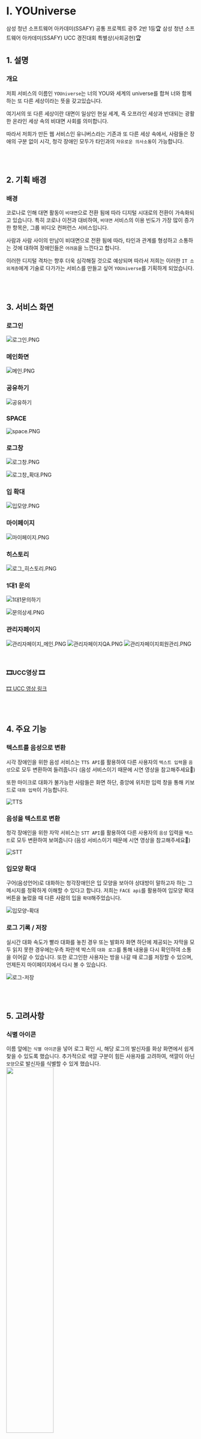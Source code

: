 # Ⅰ. YOUniverse

삼성 청년 소프트웨어 아카데미(SSAFY) 공통 프로젝트 광주 2반 1등🏆
삼성 청년 소프트웨어 아카데미(SSAFY) UCC 경진대회 특별상(사회공헌)🏆

## 1. 설명

### 개요

저희 서비스의 이름인 `YOUniverse`는 너의 YOU와 세계의 universe를 합쳐 너와 함께하는 또 다른 세상이라는 뜻을 갖고있습니다.

여기서의 또 다른 세상이란 대면이 일상인 현실 세계, 즉 오프라인 세상과 반대되는 광활한 온라인 세상 속의 비대면 사회를 의미합니다.

따라서 저희가 만든 웹 서비스인 유니버스라는 기존과 또 다른 세상 속에서, 사람들은 장애의 구분 없이 시각, 청각 장애인 모두가 타인과의 `자유로운 의사소통`이 가능합니다.

<br/>
<br/>

## 2. 기획 배경

### 배경

코로나로 인해 대면 활동이 `비대면`으로 전환 됨에 따라 디지털 시대로의 전환이 가속화되고 있습니다.
특히 코로나 이전과 대비하여, `비대면` 서비스의 이용 빈도가 가장 많이 증가한 항목은, 그룹 비디오 컨퍼런스 서비스입니다.

사람과 사람 사이의 만남이 비대면으로 전환 됨에 따라, 타인과 관계를 형성하고 소통하는 것에 대하여 장애인들은 `어려움`을 느낀다고 합니다.

이러한 디지털 격차는 향후 더욱 심각해질 것으로 예상되며 따라서 저희는 이러한 `IT 소외계층`에게 기술로 다가가는 서비스를 만들고 싶어 `YOUniverse`를 기획하게 되었습니다.

<br/>
<br/>

## 3. 서비스 화면

### 로그인

![로그인.PNG](/uploads/844f75fc5b49f331ab17250b5008c1e7/로그인.PNG.png)

### 메인화면

![메인.PNG](/uploads/83759772c5593a75e55224e4f8f5aac6/메인.PNG.png)

### 공유하기

![공유하기](/uploads/4093145cab7896542e8d5e1e2850ae7e/공유하기.PNG)

### SPACE

![space.PNG](/uploads/07183e2d5fd7bf6e2d1db64fc38d7aa5/space.PNG.png)

### 로그창

![로그창.PNG](/uploads/981289fd6fedfce7d8e5fd3fcd0d1449/로그창.PNG.png)

![로그창_확대.PNG](/uploads/ee62ef20c05d4a5a73a004480f97f32a/로그창_확대.PNG.png)

### 입 확대

![입모양.PNG](/uploads/bc9973b4b51375d541d144d2704d460c/입모양.PNG.png)

### 마이페이지

![마이페이지.PNG](/uploads/fbaa64ef7340d932235b191edcbeeb85/마이페이지.PNG.png)

### 히스토리

![로그_히스토리.PNG](/uploads/6d27fcdec6215396ffc465752a282d9f/로그_히스토리.PNG.png)

### 1대1 문의

![1대1문의하기](/uploads/9344c2296d2033736efd60087ce04205/1대1문의하기.png)

![문의상세.PNG](/uploads/daea6384b781469691764e091ee83ca8/문의상세.PNG.png)

### 관리자페이지

![관리자페이지_메인.PNG](/uploads/8ac7476af173719bd04af63cebe37c2d/관리자페이지_메인.PNG.png)
![관리자페이지QA.PNG](/uploads/e02a80d16d62fa2a86be9827e2a85a42/관리자페이지QA.PNG.png)
![관리자페이지회원관리.PNG](/uploads/3e78a0dd30a3a98ce71e94f1fa01119f/관리자페이지회원관리.PNG.png)

<br/>

### 🎞UCC영상 🎞

[🎞 UCC 영상 링크](https://youtu.be/Rli1n-n9His)

<br/>
<br/>

## 4. 주요 기능

### 텍스트를 음성으로 변환

시각 장애인을 위한 음성 서비스는 `TTS API`를 활용하여 다른 사용자의 `텍스트 입력`을 `음성`으로 모두 변환하여 들려줍니다 (음성 서비스이기 때문에 시연 영상을 참고해주세요🙂)

또한 마이크로 대화가 불가능한 사람들은 화면 하단, 중앙에 위치한 입력 창을 통해 키보드로 `대화 입력`이 가능합니다.

![TTS](/uploads/70d10273aa4f30dc2b968a0df82f4b47/TTS.gif)

### 음성을 텍스트로 변환

청각 장애인을 위한 자막 서비스는 `STT API`를 활용하여 다른 사용자의 `음성` 입력을 `텍스트`로 모두 변환하여 보여줍니다 (음성 서비스이기 때문에 시연 영상을 참고해주세요🙂)

![STT](/uploads/e7deef7a7a38bfec0f6506a9f2315e5e/STT.gif)

### 입모양 확대

구어(음성언어)로 대화하는 청각장애인은 입 모양을 보아야 상대방이 말하고자 하는 그 메시지를 정확하게 이해할 수 있다고 합니다. 저희는 `FACE api`를 활용하여 입모양 확대 버튼을 눌렀을 때 다른 사람의 입을 `확대`해주었습니다.

![입모양-확대](/uploads/cadf467349234d3455f031180892b884/입모양-확대.gif)

### 로그 기록 / 저장

실시간 대화 속도가 빨라 대화를 놓친 경우 또는 발화자 화면 하단에 제공되는 자막을 모두 읽지 못한 경우에는우측 파란색 박스의 `대화 로그`를 통해 내용을 다시 확인하여 소통을 이어갈 수 있습니다.
또한 로그인한 사용자는 방을 나갈 때 로그를 저장할 수 있으며, 언제든지 마이페이지에서 다시 볼 수 있습니다.

![로그-저장](/uploads/f26c562b85f5291a9f925b07393772c7/로그-저장.gif)

<br/><br/>

## 5. 고려사항

### 식별 아이콘

이름 앞에는 `식별 아이콘`을 넣어 로그 확인 시, 해당 로그의 발신자를 화상 화면에서 쉽게 찾을 수 있도록 했습니다. 추가적으로 색깔 구분이 힘든 사용자를 고려하여, 색깔이 아닌 `모양`으로 발신자를 식별할 수 있게 했습니다. 
<br/>
<img src="/uploads/9f080b065e45d254e3d3ac35ee69decd/image.png" width="50%"></img>

<br/>
<br/>

### 로그 글씨 크기 조절

로그 창 하단에 있는 글씨 크기 `축소`, `확대` 버튼을 사용해서 로그창에서 로그 글씨 크기를 조절할 수 있습니다.<br/>

![image](/uploads/00402a930382cb8a10874f6f5c72e16a/image.png)

<br/>
<br/>

### alt 태그

화면에 보이는 모든 버튼에 `alt 속성`을 부여하고, 페이지 내의 주요 기능을 화면 상단으로 배치하여 시각 장애인이 스크린 리더를 활용하였을때 이용에 불편함이 없도록 구성하였습니다.
<br/>
<br/>

### 색상 선정

저희는 `명암 대비`가 4.5 이상인 색의 조합을 사용하여 색약 사용자의 편의성과 가독성을 높였습니다.<br/>
<img src="/uploads/8ea734a46619a14893a71fa527bc0183/image.png" width="30%"></img>
![image](/uploads/f9d04590328fdab4360ef70cb6798f32/image.png)
<br/>
<br/>

### 간단한 UI/UX

심플한 UI/UX를 설계하기 위해 폰트의 기본 크기는 20px로 하였으며 또한 각 페이지 내부 요소를 간소화하여 사용자가 편안하고 쉽게 사용할 수 있도록 하였습니다.<br/>
![image](/uploads/ab2bb6a6f6ac89c9c11c8f7224873627/image.png)

<br/>
<br/>

# Ⅱ. 개발

## 1. 개발환경

- OS
  - Window 10
- IDE
  - IntelliJ 7.4.1
  - Visual Studio Code 1.70.0
  - UI/UX : Figma, Procreate
- Database
  - MySQL 8.0.29
  - MongoDB 5.0.10
  - Redis 7.0.4
- Server
  - AWS EC2(Ubuntu 20.04.4 LTS)
- Backend

  - Java 1.8
  - Spring Boot 2.7.1
  - Spring Data JPA 2.7.1
  - Spring Security 5.7.1
  - OpenVidu 2.22.0

- Frontend
  - HTML5, CSS3, JS(ES6)
  - React 17.0.1
  - Redux 4.2
  - Node js 16.9.0
  - Face-api.js 0.22.2
  - Openvidu-browser 2.22.0
  - Web Speech API
- Deployment
  - Docker 20.10.12
  - Jenkins 2.346.2
  - Nginx 1.21.6

<br/><br/>

## 2. 기술 스택

### [openVidu](https://openvidu.io/) / WebRTC

- webRTC를 적용하기 위해 openVidu를 사용했습니다. 스페이스 생성하기 버튼을 누르면 사용자 고유의 세션 ID값으로 방이 생성됩니다. 방의 세션 ID가 담겨 있는 URL를 공유하여 다른 사용자들을 초대할 수 있습니다. 방에 들어온 사용자들은 실시간으로 소통이 가능하며, 다양한 기능들을 사용하여 원활하게 대화를 할 수 있습니다. 방 나가기 버튼을 누르면 세션에서 나가도록 구현했습니다.

<br/>
<br/>

### [face API](https://github.com/justadudewhohacks/face-api.js)

- YOUniverse는 face api에서 제공하는 land mark를 기능을 사용하여 입 부분 확대 기능을 구현합니다. face api에서 getMouth() 함수를 사용하여 입의 위치를 가져오고, 해당 위치를 기반으로 입 부분만 확대할 수 있도록 구현했습니다. 입 모양 확대 버튼 on/off 를 통해서 기능을 켜고, 끌 수 있습니다.

<br/>

### [Web Speech API](https://developer.mozilla.org/en-US/docs/Web/API/Web_Speech_API)

- YOUniverse는 web Speeck API를 사용해서 TTS(Text To Speech)와 STT(Speech To Text)를 구현합니다. 마이크가 켜져있는 동안에 STT를 사용해서 사용자의 음성을 텍스트로 변환하고, 로그창에 기록합니다.
  또한 시각 장애인을 위해 TTS를 사용해서 텍스트를 음성으로 읽어주는 기능이 포함되어 있습니다.

<br/>
<br/>

## 3. 서비스 아키텍처

서비스 아키텍처 사진 넣기
<br/><br/>

## 4. CICD/ SSL 인증서

<br/>
<br/>

# Ⅲ. 프로젝트

## 1. 협업툴

### Jira

스프린트는 월~일까지 약 일주일을 스프린트의 기간으로 정했습니다.
매주 월요일에 일주일 동안 해야하는 태스크들을 정하고, 스토리 포인트와 담당자를 등록 후 스프린트를 시작했습니다.

- 에픽은 페이지별로 화상룸, 마이페이지, 관리자 등으로 구성했습니다.
- 스토리는 사용자 입장에서 기능을 사용하는 과정으로 등록했습니다.
- 태스크는 개발할 기능들을 나눠서 작성했습니다.

### Notion

- 프로젝트에 필요한 일정관리, 발표준비, api 명세 등을 정리하고, 팀원들이 볼 수 있도록 했습니다.

[노션 링크]

<br/>

### Git Flow

master 브랜치 하위에 dev 브랜치를 생성하고, frontend와 backend 브랜치를 각각 생성했습니다.
각 기능별로 feature 브랜치를 생성하고, 완료된 기능은 frontend/backend 브랜치에 merge 했습니다.

<br/>

#### Convention

원활한 의사소통을 위해 [🤝개발 컨벤션](https://www.notion.so/458ce39591f9401ebe02308e6cef270c)을 정하여 커밋과 브랜치를 생성하였습니다.

<br/><br/>

## 2. 백로그

개발을 시작하기 전, 전체적인 기능을 정리하기 위해 백로그를 작성했습니다.
백로그는 화면 단위별로 작성했으며, Jira 및 branch naming을 작성할 때 백로그를 참고하였습니다.

![백로그](/uploads/37cf613aab9d5368e66cf1d95df3a8b2/백로그.gif)

<br/><br/>

## 3. 디자인

와이어 프레임을 작성하기 위해서 피그마를 사용했습니다.
![image](/uploads/42fce88fc4d9b317ec7a8001df32606e/image.png)

프로크리에이터를 사용하여 배경 및 아이콘 요소를 생성하였습니다.

<br/><br/>

# Ⅴ. 팀원 소개

- 김대현
- 김윤민
- 노은영
- 서은지
- 문서희
- 천지석
